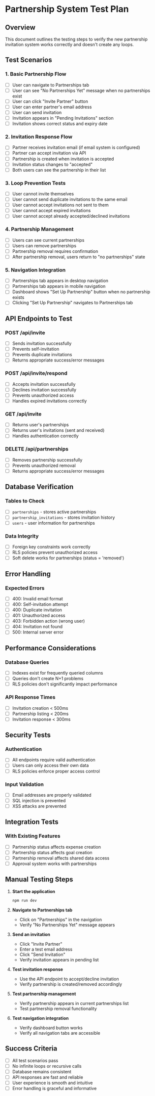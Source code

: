 # Partnership System Test Plan

## Overview
This document outlines the testing steps to verify the new partnership invitation system works correctly and doesn't create any loops.

## Test Scenarios

### 1. Basic Partnership Flow
- [ ] User can navigate to Partnerships tab
- [ ] User can see "No Partnerships Yet" message when no partnerships exist
- [ ] User can click "Invite Partner" button
- [ ] User can enter partner's email address
- [ ] User can send invitation
- [ ] Invitation appears in "Pending Invitations" section
- [ ] Invitation shows correct status and expiry date

### 2. Invitation Response Flow
- [ ] Partner receives invitation email (if email system is configured)
- [ ] Partner can accept invitation via API
- [ ] Partnership is created when invitation is accepted
- [ ] Invitation status changes to "accepted"
- [ ] Both users can see the partnership in their list

### 3. Loop Prevention Tests
- [ ] User cannot invite themselves
- [ ] User cannot send duplicate invitations to the same email
- [ ] User cannot accept invitations not sent to them
- [ ] User cannot accept expired invitations
- [ ] User cannot accept already accepted/declined invitations

### 4. Partnership Management
- [ ] Users can see current partnerships
- [ ] Users can remove partnerships
- [ ] Partnership removal requires confirmation
- [ ] After partnership removal, users return to "no partnerships" state

### 5. Navigation Integration
- [ ] Partnerships tab appears in desktop navigation
- [ ] Partnerships tab appears in mobile navigation
- [ ] Dashboard shows "Set Up Partnership" button when no partnership exists
- [ ] Clicking "Set Up Partnership" navigates to Partnerships tab

## API Endpoints to Test

### POST /api/invite
- [ ] Sends invitation successfully
- [ ] Prevents self-invitation
- [ ] Prevents duplicate invitations
- [ ] Returns appropriate success/error messages

### POST /api/invite/respond
- [ ] Accepts invitation successfully
- [ ] Declines invitation successfully
- [ ] Prevents unauthorized access
- [ ] Handles expired invitations correctly

### GET /api/invite
- [ ] Returns user's partnerships
- [ ] Returns user's invitations (sent and received)
- [ ] Handles authentication correctly

### DELETE /api/partnerships
- [ ] Removes partnership successfully
- [ ] Prevents unauthorized removal
- [ ] Returns appropriate success/error messages

## Database Verification

### Tables to Check
- [ ] `partnerships` - stores active partnerships
- [ ] `partnership_invitations` - stores invitation history
- [ ] `users` - user information for partnerships

### Data Integrity
- [ ] Foreign key constraints work correctly
- [ ] RLS policies prevent unauthorized access
- [ ] Soft delete works for partnerships (status = 'removed')

## Error Handling

### Expected Errors
- [ ] 400: Invalid email format
- [ ] 400: Self-invitation attempt
- [ ] 400: Duplicate invitation
- [ ] 401: Unauthorized access
- [ ] 403: Forbidden action (wrong user)
- [ ] 404: Invitation not found
- [ ] 500: Internal server error

## Performance Considerations

### Database Queries
- [ ] Indexes exist for frequently queried columns
- [ ] Queries don't create N+1 problems
- [ ] RLS policies don't significantly impact performance

### API Response Times
- [ ] Invitation creation < 500ms
- [ ] Partnership listing < 200ms
- [ ] Invitation response < 300ms

## Security Tests

### Authentication
- [ ] All endpoints require valid authentication
- [ ] Users can only access their own data
- [ ] RLS policies enforce proper access control

### Input Validation
- [ ] Email addresses are properly validated
- [ ] SQL injection is prevented
- [ ] XSS attacks are prevented

## Integration Tests

### With Existing Features
- [ ] Partnership status affects expense creation
- [ ] Partnership status affects goal creation
- [ ] Partnership removal affects shared data access
- [ ] Approval system works with partnerships

## Manual Testing Steps

1. **Start the application**
   ```bash
   npm run dev
   ```

2. **Navigate to Partnerships tab**
   - Click on "Partnerships" in the navigation
   - Verify "No Partnerships Yet" message appears

3. **Send an invitation**
   - Click "Invite Partner"
   - Enter a test email address
   - Click "Send Invitation"
   - Verify invitation appears in pending list

4. **Test invitation response**
   - Use the API endpoint to accept/decline invitation
   - Verify partnership is created/removed accordingly

5. **Test partnership management**
   - Verify partnership appears in current partnerships list
   - Test partnership removal functionality

6. **Test navigation integration**
   - Verify dashboard button works
   - Verify all navigation tabs are accessible

## Success Criteria

- [ ] All test scenarios pass
- [ ] No infinite loops or recursive calls
- [ ] Database remains consistent
- [ ] API responses are fast and reliable
- [ ] User experience is smooth and intuitive
- [ ] Error handling is graceful and informative
